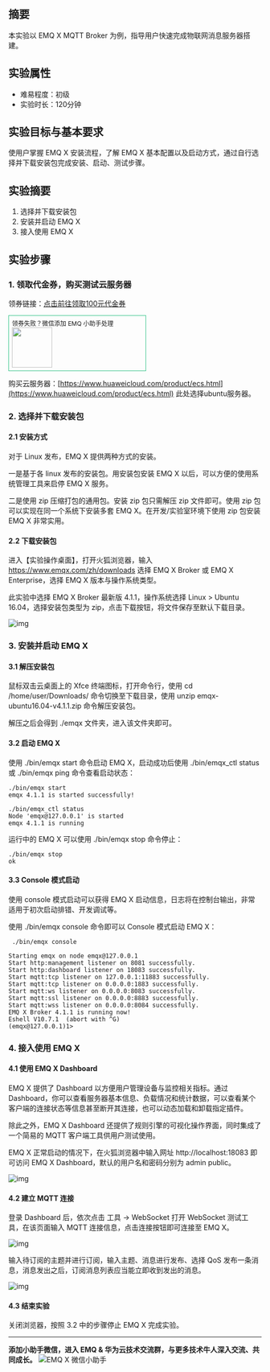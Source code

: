 ## 摘要

本实验以 EMQ X MQTT Broker 为例，指导用户快速完成物联网消息服务器搭建。

##  实验属性

- 难易程度：初级
- 实验时长：120分钟

## 实验目标与基本要求

使用户掌握 EMQ X 安装流程，了解 EMQ X 基本配置以及启动方式，通过自行选择并下载安装包完成安装、启动、测试步骤。

## 实验摘要

1. 选择并下载安装包
2. 安装并启动 EMQ X
3. 接入使用 EMQ X

## 实验步骤

### 1. 领取代金券，购买测试云服务器

领券链接：[点击前往领取100元代金券](https://account.huaweicloud.com/usercenter/#/getCoupons?activityID=P2008240947144281K3W0ZA1RV2D2C&contentID=PCP2008240946236230RRLRX51AFLQE1)

<div style="width: 100%; margin: 10px 0; width: 260px;padding: 6px;border: 1px solid #34c388;">
<div style="font-size: 12px">领券失败？微信添加 EMQ 小助手处理</div><img src="https://static.emqx.net/images/f78798015e84cc54e66e14ba7a8e854d.jpg" style="width: 80px"/>
</div>

购买云服务器：[https://www.huaweicloud.com/product/ecs.html](https://www.huaweicloud.com/product/ecs.html) 此处选择ubuntu服务器。



### 2. 选择并下载安装包

#### 2.1 安装方式

对于 Linux 发布，EMQ X 提供两种方式的安装。

一是基于各 linux 发布的安装包。用安装包安装 EMQ X 以后，可以方便的使用系统管理工具来启停 EMQ X 服务。

二是使用 zip 压缩打包的通用包。安装 zip 包只需解压 zip 文件即可。使用 zip 包可以实现在同一个系统下安装多套 EMQ X。在开发/实验室环境下使用 zip 包安装 EMQ X 非常实用。

#### 2.2 下载安装包

进入【实验操作桌面】，打开火狐浏览器，输入 https://www.emqx.com/zh/downloads 选择 EMQ X Broker 或 EMQ X Enterprise，选择 EMQ X 版本与操作系统类型。

此实验中选择 EMQ X Broker 最新版 4.1.1，操作系统选择 Linux > Ubuntu 16.04，选择安装包类型为 zip，点击下载按钮，将文件保存至默认下载目录。

![img](https://static.emqx.net/images/63fe106f29f0eea21bedc4602677b5e4.png)            



### 3. 安装并启动 EMQ X

#### 3.1 解压安装包

鼠标双击云桌面上的 Xfce 终端图标，打开命令行，使用 cd /home/user/Downloads/ 命令切换至下载目录，使用 unzip emqx-ubuntu16.04-v4.1.1.zip 命令解压安装包。

解压之后会得到 ./emqx 文件夹，进入该文件夹即可。



#### 3.2 启动 EMQ X

使用 ./bin/emqx start 命令启动 EMQ X，启动成功后使用 ./bin/emqx_ctl status 或 ./bin/emqx ping 命令查看启动状态：

```
./bin/emqx start
emqx 4.1.1 is started successfully!

./bin/emqx_ctl status
Node 'emqx@127.0.0.1' is started
emqx 4.1.1 is running
```

运行中的 EMQ X 可以使用 ./bin/emqx stop 命令停止：

```
./bin/emqx stop
ok
```

#### 3.3 Console 模式启动

使用 console 模式启动可以获得 EMQ X 启动信息，日志将在控制台输出，非常适用于初次启动排错、开发调试等。

使用 ./bin/emqx console 命令即可以 Console 模式启动 EMQ X：


```
 ./bin/emqx console

Starting emqx on node emqx@127.0.0.1
Start http:management listener on 8081 successfully.
Start http:dashboard listener on 18083 successfully.
Start mqtt:tcp listener on 127.0.0.1:11883 successfully.
Start mqtt:tcp listener on 0.0.0.0:1883 successfully.
Start mqtt:ws listener on 0.0.0.0:8083 successfully.
Start mqtt:ssl listener on 0.0.0.0:8883 successfully.
Start mqtt:wss listener on 0.0.0.0:8084 successfully.
EMQ X Broker 4.1.1 is running now!
Eshell V10.7.1  (abort with ^G)
(emqx@127.0.0.1)1> 
```


### 4. 接入使用 EMQ X

#### 4.1 使用 EMQ X Dashboard

EMQ X 提供了 Dashboard 以方便用户管理设备与监控相关指标。通过 Dashboard，你可以查看服务器基本信息、负载情况和统计数据，可以查看某个客户端的连接状态等信息甚至断开其连接，也可以动态加载和卸载指定插件。

除此之外，EMQ X Dashboard 还提供了规则引擎的可视化操作界面，同时集成了一个简易的 MQTT 客户端工具供用户测试使用。



EMQ X 正常启动的情况下，在火狐浏览器中输入网址 http://localhost:18083 即可访问 EMQ X Dashboard，默认的用户名和密码分别为 admin public。

![img](https://static.emqx.net/images/ddf787942c7abb501f605035462751fc.png)            

#### 4.2 建立 MQTT 连接

登录 Dashboard 后，依次点击 工具 -> WebSocket 打开 WebSocket 测试工具，在该页面输入 MQTT 连接信息，点击连接按钮即可连接至 EMQ X。

![img](https://static.emqx.net/images/b90d28808208c4d3e691c44bab19c17f.png)            



输入待订阅的主题并进行订阅，输入主题、消息进行发布、选择 QoS 发布一条消息，消息发出之后，订阅消息列表应当能立即收到发出的消息。

![img](https://static.emqx.net/images/f826919c580d8d3d7c1f6b87e29e4cf4.png)            



#### 4.3 结束实验

关闭浏览器，按照 3.2 中的步骤停止 EMQ X 完成实验。

---
**添加小助手微信，进入 EMQ & 华为云技术交流群，与更多技术牛人深入交流、共同成长。**
![EMQ X 微信小助手](https://static.emqx.net/images/237cdd1601705d7fc794253c757c1d65.png)